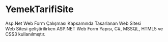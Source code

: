 # YemekTarifiSite
Asp.Net Web Form Çalışması Kapsamında Tasarlanan Web Sitesi <br>
Web Sitesi geliştirilirken ASP.NET Web Form Yapısı, C#, MSSQL, HTML5 ve CSS3 kullanılmıştır.
